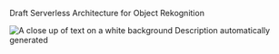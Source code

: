 Draft Serverless Architecture for Object Rekognition

![A close up of text on a white background Description automatically
generated](.//media/image1.PNG)
